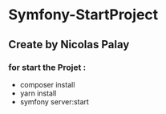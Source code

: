 # Symfony-StartProject

## Create by Nicolas Palay

### for start the Projet : 
- composer install
- yarn install
- symfony server:start
